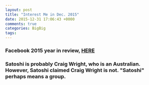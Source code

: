 ```yaml
---
layout: post
title: "Interest Me in Dec. 2015"
date: 2015-12-31 17:06:43 +0000
comments: true
categories: BigBig 
tags: 
---
```


### Facebook 2015 year in review, [HERE](http://yearinreview.fb.com/2015/)

### Satoshi is probably Craig Wright, who is an Australian. However, Satoshi claimed Craig Wright is not.  "Satoshi" perhaps means a group.  